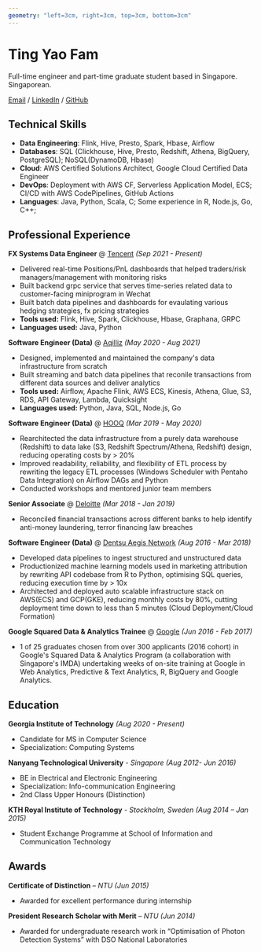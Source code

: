 ```yaml
---
geometry: "left=3cm, right=3cm, top=3cm, bottom=3cm"
---
```

# Ting Yao Fam

Full-time engineer and part-time graduate student based in Singapore. Singaporean.

[Email](mailto:tingyao.fam@gmail.com)  / [LinkedIn](https://www.linkedin.com/in/tingyao-fam/) / [GitHub](https://github.com/tingyao7798/)

## Technical Skills

* **Data Engineering**: Flink, Hive, Presto, Spark, Hbase, Airflow
* **Databases**: SQL (Clickhouse, Hive, Presto, Redshift, Athena, BigQuery, PostgreSQL); NoSQL(DynamoDB, Hbase)
* **Cloud**: AWS Certified Solutions Architect, Google Cloud Certified Data Engineer
* **DevOps**: Deployment with AWS CF, Serverless Application Model, ECS; CI/CD with AWS CodePipelines, GitHub Actions
* **Languages**:  Java, Python, Scala, C; Some experience in R, Node.js, Go, C++;

## Professional Experience

**FX Systems Data Engineer** @ [Tencent](https://tencent.com/) _(Sep 2021 - Present)_

* Delivered real-time Positions/PnL dashboards that helped traders/risk managers/management with monitoring risks
* Built backend grpc service that serves time-series related data to customer-facing miniprogram in Wechat
* Built batch data pipelines and dashboards for evaulating various hedging strategies, fx pricing strategies
* **Tools used:** Flink, Hive, Spark, Clickhouse, Hbase, Graphana, GRPC
* **Languages used:** Java, Python

**Software Engineer (Data)** @ [Aqilliz](https://aqilliz.com/) _(May 2020 - Aug 2021)_

* Designed, implemented and maintained the company's data infrastructure from scratch
* Built streaming and batch data pipelines that reconile transactions from different data sources and deliver analytics
* **Tools used:** Airflow, Apache Flink, AWS ECS, Kinesis, Athena, Glue, S3, RDS, API Gateway, Lambda, Quicksight
* **Languages used:** Python, Java, SQL, Node.js, Go

**Software Engineer (Data)** @ [HOOQ](https://en.wikipedia.org/wiki/Hooq) _(Mar 2019 - May 2020)_

* Rearchitected the data infrastructure from a purely data warehouse (Redshift) to data lake (S3, Redshift Spectrum/Athena, Redshift) design, reducing operating costs by > 20%
* Improved readability, reliability, and flexibility of ETL process by rewriting the legacy ETL processes (Windows Scheduler with Pentaho Data Integration) on Airflow DAGs and Python
* Conducted workshops and mentored junior team members

**Senior Associate** @ [Deloitte](https://www2.deloitte.com/sg/en.html) _(Mar 2018 - Jan 2019)_

* Reconciled financial transactions across different banks to help identify anti-money laundering, terror financing law breaches

**Software Engineer (Data)** @ [Dentsu Aegis Network](https://www2.deloitte.com/sg/en.html) _(Aug 2016 - Mar 2018)_

* Developed data pipelines to ingest structured and unstructured data
* Productionized machine learning models used in marketing attribution by rewriting API codebase from R to Python, optimising SQL queries, reducing execution time by > 10x
* Architected and deployed auto scalable infrastructure stack on AWS(ECS) and GCP(GKE), reducing monthly costs by 80%, cutting deployment time down to less than 5 minutes (Cloud Deployment/Cloud Formation)

**Google Squared Data & Analytics Trainee** @ [Google](https://www.google.com/) _(Jun 2016 - Feb 2017)_

* 1 of 25 graduates chosen from over 300 applicants (2016 cohort) in Google's Squared Data & Analytics Program (a collaboration with Singapore's IMDA) undertaking weeks of on-site training at Google in Web Analytics, Predictive & Text Analytics, R, BigQuery and Google Analytics.

## Education

**Georgia Institute of Technology** _(Aug 2020 - Present)_

* Candidate for MS in Computer Science
* Specialization: Computing Systems

**Nanyang Technological University** - _Singapore (Aug 2012- Jun 2016)_

* BE in Electrical and Electronic Engineering
* Specialization: Info-communication Engineering
* 2nd Class Upper Honours (Distinction)

**KTH Royal Institute of Technology** - _Stockholm, Sweden (Aug 2014 – Jan 2015)_

* Student Exchange Programme at School of Information and Communication Technology

## Awards

**Certificate of Distinction** – _NTU (Jun 2015)_

* Awarded for excellent performance during internship

**President Research Scholar with Merit** – _NTU (Jun 2014)_

* Awarded for undergraduate research work in “Optimisation of Photon Detection Systems” with DSO National Laboratories
